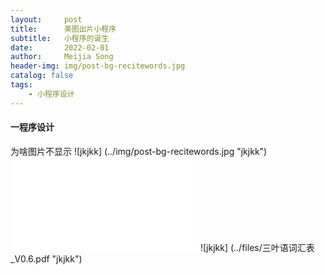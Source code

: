 ```yaml
---
layout:     post
title:      美图出片小程序
subtitle:   小程序的诞生
date:       2022-02-01
author:     Meijia Song
header-img: img/post-bg-recitewords.jpg
catalog: false
tags:
    - 小程序设计
---
```


#### 一程序设计
为啥图片不显示
![jkjkk] (../img/post-bg-recitewords.jpg "jkjkk")
<embed src="../files/三叶语词汇表_V0.6.pdf" type="application/pdf">
![jkjkk] (../files/三叶语词汇表_V0.6.pdf "jkjkk")
